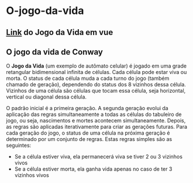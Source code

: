 # O-jogo-da-vida

## [Link](https://davidsatag.github.io/O-jogo-da-vida/) do Jogo da Vida em vue

## O jogo da vida de Conway
O **Jogo da Vida** (um exemplo de autômato celular) é jogado em uma grade retangular bidimensional infinita de células. Cada célula pode estar viva ou morta. O status de cada célula muda a cada turno do jogo (também chamado de geração), dependendo do status dos 8 vizinhos dessa célula. Vizinhos de uma célula são células que tocam essa célula, seja horizontal, vertical ou diagonal dessa célula.

O padrão inicial é a primeira geração. A segunda geração evolui da aplicação das regras simultaneamente a todas as células do tabuleiro de jogo, ou seja, nascimentos e mortes acontecem simultaneamente. Depois, as regras são aplicadas iterativamente para criar as gerações futuras. Para cada geração do jogo, o status de uma célula na próxima geração é determinado por um conjunto de regras. Estas regras simples são as seguintes:

- Se a célula estiver viva, ela permanecerá viva se tiver 2 ou 3 vizinhos vivos
- Se a célula estiver morta, ela ganha vida apenas no caso de ter 3 vizinhos vivos
